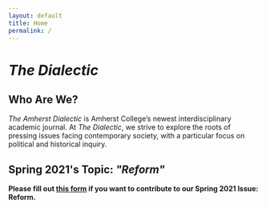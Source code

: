 ```yaml
---
layout: default
title: Home 
permalink: /
---
```


# _The Dialectic_

## Who Are We?

_The Amherst Dialectic_ is Amherst College’s newest interdisciplinary academic journal. At _The Dialectic_, we strive to explore the roots of pressing issues facing contemporary society, with a particular focus on political and historical inquiry.

## Spring 2021's Topic: _"Reform"_

**Please fill out [this form](https://forms.gle/wc5y3YmSHiY9swBU7) if you want to contribute to our Spring 2021 Issue: Reform.**